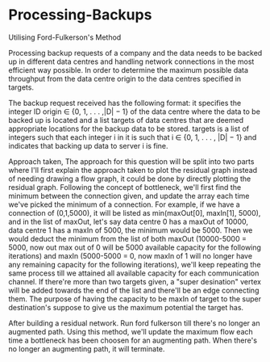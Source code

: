 # Processing-Backups
Utilising Ford-Fulkerson's Method

Processing backup requests of a company and the data needs to be backed up in different data centres and handling network connections in the most efficient way possible. In order to determine the maximum possible data throughput from the data centre origin to the data centres specified in targets. 

The backup request received has the following format: it specifies the integer ID origin ∈ {0, 1, . . . ,|D| − 1} of the data centre where the data to be backed up is located and a list targets of data centres that are deemed appropriate locations for the backup data to be stored. targets is a list of integers such that each integer i in it is such that i ∈ {0, 1, . . . , |D| − 1} and indicates that backing up data to server i is fine.

Approach taken, The approach for this question will be split into two parts where I'll first explain the approach taken to plot the residual graph instead of needing drawing a flow graph, it could be done by directly plotting the residual graph. Following the concept of bottleneck, we'll first find the minimum between the connection given, and update the array each time we've picked the minimum of a connection. For example, if we have a connection of (0,1,5000), it will be listed as min(maxOut[0], maxIn[1], 5000), and in the list of maxOut, let's say data centre 0 has a maxOut of 10000, data centre 1 has a maxIn of 5000, the minimum would be 5000. Then we would deduct the minimum from the list of both maxOut (10000-5000 = 5000, now out max out of 0 will be 5000 available capacity for the following iterations) and maxIn (5000-5000 = 0, now maxIn of 1 will no longer have any remaining capacity for the following iterations), we'll keep repeating the same process till we attained all available capacity for each communication channel. If there're more than two targets given, a "super desination" vertex will be added towards the end of the list and there'll be an edge connecting them. The purpose of having the capacity to be maxIn of target to the super destination's suppose to give us the maximum potential the target has.

After building a residual network. Run ford fulkerson till there's no longer an augmented path. Using this method, we'll update the maximum flow each time a
bottleneck has been choosen for an augmenting path. When there's no longer an
augmenting path, it will terminate.
